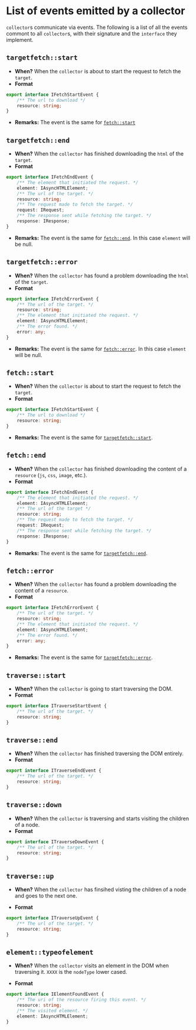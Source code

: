 # List of events emitted by a collector

`collector`s communicate via events. The following is a list of all the events
commont to all `collector`s, with their signature and the `interface` they implement.

## `targetfetch::start`

* **When?** When the `collector` is about to start the request to fetch the `target`.
* **Format**
```typescript
export interface IFetchStartEvent {
    /** The url to download */
    resource: string;
}
```
* **Remarks:** The event is the same for [`fetch::start`](#fetch::start)

## `targetfetch::end`

* **When?** When the `collector` has finished downloading the `html` of the `target`.
* **Format**
```typescript
export interface IFetchEndEvent {
    /** The element that initiated the request. */
    element: IAsyncHTMLElement;
    /** The url of the target. */
    resource: string;
    /** The request made to fetch the target. */
    request: IRequest;
    /** The response sent while fetching the target. */
    response: IResponse;
}
```
* **Remarks:** The event is the same for [`fetch::end`](#fetch::end). In this case `element` will be null.

## `targetfetch::error`

* **When?** When the `collector` has found a problem downloading the `html` of the `target`.
* **Format**
```typescript
export interface IFetchErrorEvent {
    /** The url of the target. */
    resource: string;
    /** The element that initiated the request. */
    element: IAsyncHTMLElement;
    /** The error found. */
    error: any;
}
```
* **Remarks:** The event is the same for [`fetch::error`](#fetch::error). In this case `element` will be null.

## `fetch::start`
* **When?** When the `collector` is about to start the request to fetch the `target`.
* **Format**
```typescript
export interface IFetchStartEvent {
    /** The url to download */
    resource: string;
}
```
* **Remarks:** The event is the same for [`targetfetch::start`](#targetfetch::start).

## `fetch::end`

* **When?** When the `collector` has finished downloading the content of a `resource` (`js`, `css`, `image`, etc.).
* **Format**
```typescript
export interface IFetchEndEvent {
    /** The element that initiated the request. */
    element: IAsyncHTMLElement;
    /** The url of the target */
    resource: string;
    /** The request made to fetch the target. */
    request: IRequest;
    /** The response sent while fetching the target. */
    response: IResponse;
}
```
* **Remarks:** The event is the same for [`targetfetch::end`](#targetfetch::end).

## `fetch::error`

* **When?** When the `collector` has found a problem downloading the content of a `resource`.
* **Format**
```typescript
export interface IFetchErrorEvent {
    /** The url of the target. */
    resource: string;
    /** The element that initiated the request. */
    element: IAsyncHTMLElement;
    /** The error found. */
    error: any;
}
```
* **Remarks:** The event is the same for [`targetfetch::error`](#targetfetch::error).

## `traverse::start`

* **When?** When the `collector` is going to start traversing the DOM.
* **Format**
```typescript
export interface ITraverseStartEvent {
    /** The url of the target. */
    resource: string;
}
```

## `traverse::end`

* **When?** When the `collector` has finished traversing the DOM entirely.
* **Format**
```typescript
export interface ITraverseEndEvent {
    /** The url of the target. */
    resource: string;
}
```

## `traverse::down`

* **When?** When the `collector` is traversing and starts visiting the children
of a node.
* **Format**
```typescript
export interface ITraverseDownEvent {
    /** The url of the target. */
    resource: string;
}
```

## `traverse::up`

* **When?** When the `collector` has finsihed visting the children of a node and goes to the next one.

* **Format**
```typescript
export interface ITraverseUpEvent {
    /** The url of the target. */
    resource: string;
}
```

## `element::typeofelement`

* **When?** When the `collector` visits an element in the DOM when traversing it. `XXXX` is the `nodeType` lower cased.

* **Format**
```typescript
export interface IElementFoundEvent {
    /** The uri of the resource firing this event. */
    resource: string;
    /** The visited element. */
    element: IAsyncHTMLElement;
}
```
